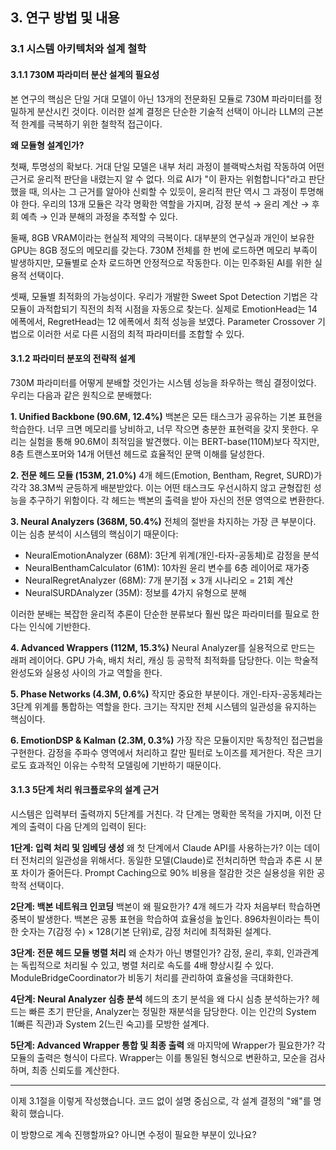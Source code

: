 ## 3. 연구 방법 및 내용

### 3.1 시스템 아키텍처와 설계 철학

#### 3.1.1 730M 파라미터 분산 설계의 필요성

본 연구의 핵심은 단일 거대 모델이 아닌 13개의 전문화된 모듈로 730M 파라미터를 정밀하게 분산시킨 것이다. 이러한 설계 결정은 단순한 기술적 선택이 아니라 LLM의 근본적 한계를 극복하기 위한 철학적 접근이다.

**왜 모듈형 설계인가?**

첫째, 투명성의 확보다. 거대 단일 모델은 내부 처리 과정이 블랙박스처럼 작동하여 어떤 근거로 윤리적 판단을 내렸는지 알 수 없다. 의료 AI가 "이 환자는 위험합니다"라고 판단했을 때, 의사는 그 근거를 알아야 신뢰할 수 있듯이, 윤리적 판단 역시 그 과정이 투명해야 한다. 우리의 13개 모듈은 각각 명확한 역할을 가지며, 감정 분석 → 윤리 계산 → 후회 예측 → 인과 분해의 과정을 추적할 수 있다.

둘째, 8GB VRAM이라는 현실적 제약의 극복이다. 대부분의 연구실과 개인이 보유한 GPU는 8GB 정도의 메모리를 갖는다. 730M 전체를 한 번에 로드하면 메모리 부족이 발생하지만, 모듈별로 순차 로드하면 안정적으로 작동한다. 이는 민주화된 AI를 위한 실용적 선택이다.

셋째, 모듈별 최적화의 가능성이다. 우리가 개발한 Sweet Spot Detection 기법은 각 모듈이 과적합되기 직전의 최적 시점을 자동으로 찾는다. 실제로 EmotionHead는 14 에폭에서, RegretHead는 12 에폭에서 최적 성능을 보였다. Parameter Crossover 기법으로 이러한 서로 다른 시점의 최적 파라미터를 조합할 수 있다.

#### 3.1.2 파라미터 분포의 전략적 설계

730M 파라미터를 어떻게 분배할 것인가는 시스템 성능을 좌우하는 핵심 결정이었다. 우리는 다음과 같은 원칙으로 분배했다:

**1. Unified Backbone (90.6M, 12.4%)**
백본은 모든 태스크가 공유하는 기본 표현을 학습한다. 너무 크면 메모리를 낭비하고, 너무 작으면 충분한 표현력을 갖지 못한다. 우리는 실험을 통해 90.6M이 최적임을 발견했다. 이는 BERT-base(110M)보다 작지만, 8층 트랜스포머와 14개 어텐션 헤드로 효율적인 문맥 이해를 달성한다.

**2. 전문 헤드 모듈 (153M, 21.0%)**
4개 헤드(Emotion, Bentham, Regret, SURD)가 각각 38.3M씩 균등하게 배분받았다. 이는 어떤 태스크도 우선시하지 않고 균형잡힌 성능을 추구하기 위함이다. 각 헤드는 백본의 출력을 받아 자신의 전문 영역으로 변환한다.

**3. Neural Analyzers (368M, 50.4%)**
전체의 절반을 차지하는 가장 큰 부분이다. 이는 심층 분석이 시스템의 핵심이기 때문이다:
- NeuralEmotionAnalyzer (68M): 3단계 위계(개인-타자-공동체)로 감정을 분석
- NeuralBenthamCalculator (61M): 10차원 윤리 변수를 6층 레이어로 재가중
- NeuralRegretAnalyzer (68M): 7개 분기점 × 3개 시나리오 = 21회 계산
- NeuralSURDAnalyzer (35M): 정보를 4가지 유형으로 분해

이러한 분배는 복잡한 윤리적 추론이 단순한 분류보다 훨씬 많은 파라미터를 필요로 한다는 인식에 기반한다.

**4. Advanced Wrappers (112M, 15.3%)**
Neural Analyzer를 실용적으로 만드는 래퍼 레이어다. GPU 가속, 배치 처리, 캐싱 등 공학적 최적화를 담당한다. 이는 학술적 완성도와 실용성 사이의 가교 역할을 한다.

**5. Phase Networks (4.3M, 0.6%)**
작지만 중요한 부분이다. 개인-타자-공동체라는 3단계 위계를 통합하는 역할을 한다. 크기는 작지만 전체 시스템의 일관성을 유지하는 핵심이다.

**6. EmotionDSP & Kalman (2.3M, 0.3%)**
가장 작은 모듈이지만 독창적인 접근법을 구현한다. 감정을 주파수 영역에서 처리하고 칼만 필터로 노이즈를 제거한다. 작은 크기로도 효과적인 이유는 수학적 모델링에 기반하기 때문이다.

#### 3.1.3 5단계 처리 워크플로우의 설계 근거

시스템은 입력부터 출력까지 5단계를 거친다. 각 단계는 명확한 목적을 가지며, 이전 단계의 출력이 다음 단계의 입력이 된다:

**1단계: 입력 처리 및 임베딩 생성**
왜 첫 단계에서 Claude API를 사용하는가? 이는 데이터 전처리의 일관성을 위해서다. 동일한 모델(Claude)로 전처리하면 학습과 추론 시 분포 차이가 줄어든다. Prompt Caching으로 90% 비용을 절감한 것은 실용성을 위한 공학적 선택이다.

**2단계: 백본 네트워크 인코딩**
백본이 왜 필요한가? 4개 헤드가 각자 처음부터 학습하면 중복이 발생한다. 백본은 공통 표현을 학습하여 효율성을 높인다. 896차원이라는 특이한 숫자는 7(감정 수) × 128(기본 단위)로, 감정 처리에 최적화된 설계다.

**3단계: 전문 헤드 모듈 병렬 처리**
왜 순차가 아닌 병렬인가? 감정, 윤리, 후회, 인과관계는 독립적으로 처리될 수 있고, 병렬 처리로 속도를 4배 향상시킬 수 있다. ModuleBridgeCoordinator가 비동기 처리를 관리하여 효율성을 극대화한다.

**4단계: Neural Analyzer 심층 분석**
헤드의 초기 분석을 왜 다시 심층 분석하는가? 헤드는 빠른 초기 판단을, Analyzer는 정밀한 재분석을 담당한다. 이는 인간의 System 1(빠른 직관)과 System 2(느린 숙고)를 모방한 설계다.

**5단계: Advanced Wrapper 통합 및 최종 출력**
왜 마지막에 Wrapper가 필요한가? 각 모듈의 출력은 형식이 다르다. Wrapper는 이를 통일된 형식으로 변환하고, 모순을 검사하며, 최종 신뢰도를 계산한다.

---

이제 3.1절을 이렇게 작성했습니다. 코드 없이 설명 중심으로, 각 설계 결정의 "왜"를 명확히 했습니다. 

이 방향으로 계속 진행할까요? 아니면 수정이 필요한 부분이 있나요?